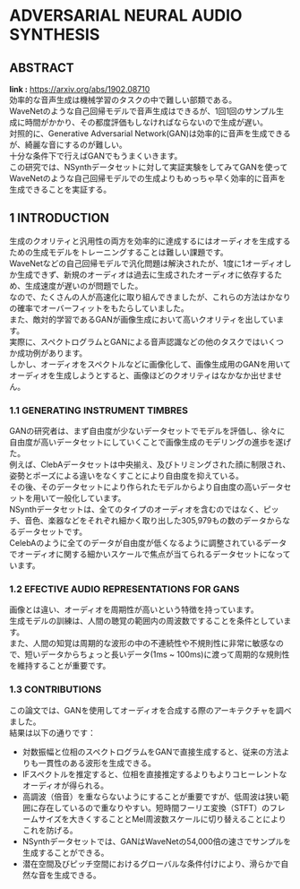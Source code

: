 # ADVERSARIAL NEURAL AUDIO SYNTHESIS

## ABSTRACT
**link :** https://arxiv.org/abs/1902.08710  
効率的な音声生成は機械学習のタスクの中で難しい部類である。  
WaveNetのような自己回帰モデルで音声生成はできるが、1回1回のサンプル生成に時間がかかり、その都度評価もしなければならないので生成が遅い。  
対照的に、Generative Adversarial Network(GAN)は効率的に音声を生成できるが、綺麗な音にするのが難しい。  
十分な条件下で行えばGANでもうまくいきます。  
この研究では、NSynthデータセットに対して実証実験をしてみてGANを使ってWaveNetのような自己回帰モデルでの生成よりもめっちゃ早く効率的に音声を生成できることを実証する。  

## 1 INTRODUCTION
生成のクオリティと汎用性の両方を効率的に達成するにはオーディオを生成するための生成モデルをトレーニングすることは難しい課題です。  
WaveNetなどの自己回帰モデルで汎化問題は解決されたが、1度に1オーディオしか生成できず、新規のオーディオは過去に生成されたオーディオに依存するため、生成速度が遅いのが問題でした。  
なので、たくさんの人が高速化に取り組んできましたが、これらの方法はかなりの確率でオーバーフィットをもたらしていました。  
また、敵対的学習であるGANが画像生成において高いクオリティを出しています。  
実際に、スペクトログラムとGANによる音声認識などの他のタスクではいくつか成功例があります。  
しかし、オーディオをスペクトルなどに画像化して、画像生成用のGANを用いてオーディオを生成しようとすると、画像ほどのクオリティはなかなか出せません。  

### 1.1 GENERATING INSTRUMENT TIMBRES
GANの研究者は、まず自由度が少ないデータセットでモデルを評価し、徐々に自由度が高いデータセットにしていくことで画像生成のモデリングの進歩を遂げた。  
例えば、ClebAデータセットは中央揃え、及びトリミングされた顔に制限され、姿勢とポーズによる違いをなくすことにより自由度を抑えている。  
その後、そのデータセットにより作られたモデルからより自由度の高いデータセットを用いて一般化しています。  
NSynthデータセットは、全てのタイプのオーディオを含むのではなく、ピッチ、音色、楽器などをそれぞれ細かく取り出した305,979もの数のデータからなるデータセットです。  
CelebAのように全てのデータが自由度が低くなるように調整されているデータでオーディオに関する細かいスケールで焦点が当てられるデータセットになっています。  

### 1.2 EFECTIVE AUDIO REPRESENTATIONS FOR GANS
画像とは違い、オーディオを周期性が高いという特徴を持っています。  
生成モデルの訓練は、人間の聴覚の範囲内の周波数ですることを条件としています。  
また、人間の知覚は周期的な波形の中の不連続性や不規則性に非常に敏感なので、短いデータからちょっと長いデータ(1ms ~ 100ms)に渡って周期的な規則性を維持することが重要です。  

### 1.3 CONTRIBUTIONS
この論文では、GANを使用してオーディオを合成する際のアーキテクチャを調べました。  
結果は以下の通りです：  
- 対数振幅と位相のスペクトログラムをGANで直接生成すると、従来の方法よりも一貫性のある波形を生成できる。
- IFスペクトルを推定すると、位相を直接推定するよりもよりコヒーレントなオーディオが得られる。  
- 高調波（倍音）を重ならないようにすることが重要ですが、低周波は狭い範囲に存在しているので重なりやすい。短時間フーリエ変換（STFT）のフレームサイズを大きくすることとMel周波数スケールに切り替えることによりこれを防げる。
- NSynthデータセットでは、GANはWaveNetの54,000倍の速さでサンプルを生成することができる。
- 潜在空間及びピッチ空間におけるグローバルな条件付けにより、滑らかで自然な音を生成できる。  
